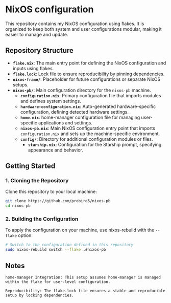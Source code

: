 
# NixOS configuration

This repository contains my NixOS configuration using flakes. It is organized to keep both system and user configurations modular, making it easier to manage and update.

## Repository Structure

- **`flake.nix`**: The main entry point for defining the NixOS configuration and inputs using flakes.
- **`flake.lock`**: Lock file to ensure reproducibility by pinning dependencies.
- **`nixos-frame/`**: Placeholder for future configurations or separate NixOS setups.
- **`nixos-pb/`**: Main configuration directory for the `nixos-pb` machine.
  - **`configuration.nix`**: Primary configuration file that imports modules and defines system settings.
  - **`hardware-configuration.nix`**: Auto-generated hardware-specific configuration, defining detected hardware settings.
  - **`home.nix`**: home-manager configuration file for managing user-specific applications and settings.
  - **`nixos-pb.nix`**: Main NixOS configuration entry point that imports `configuration.nix` and sets up the machine-specific environment.
  - **`config/`**: Directory for additional configuration modules or files.
    - **`starship.nix`**: Configuration for the Starship prompt, specifying appearance and behavior.

## Getting Started

### 1. Cloning the Repository

Clone this repository to your local machine:

```bash
git clone https://github.com/probird5/nixos-pb
cd nixos-pb
```

### 2. Building the Configuration

To apply the configuration on your machine, use nixos-rebuild with the `--flake` option:

```bash
# Switch to the configuration defined in this repository
sudo nixos-rebuild switch --flake .#nixos-pb
```

## Notes

    home-manager Integration: This setup assumes home-manager is managed within the flake for user-level configuration.

    Reproducibility: The flake.lock file ensures a stable and reproducible setup by locking dependencies.